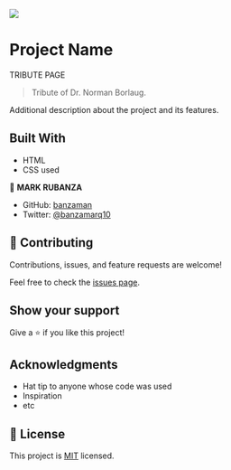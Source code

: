 ![](https://img.shields.io/badge/Microverse-blueviolet)

# Project Name

TRIBUTE PAGE

> Tribute of Dr. Norman Borlaug.

Additional description about the project and its features.

## Built With

- HTML
- CSS used

👤 **MARK RUBANZA**

- GitHub: [banzaman](https://github.com/banzaman)
- Twitter: [@banzamarq10](https://twitter.com/banzamarq10)

## 🤝 Contributing

Contributions, issues, and feature requests are welcome!

Feel free to check the [issues page](https://github.com/banzaman/turbo-parakeet/issues).

## Show your support

Give a ⭐️ if you like this project!

## Acknowledgments

- Hat tip to anyone whose code was used
- Inspiration
- etc

## 📝 License

This project is [MIT](./MIT.md) licensed.
